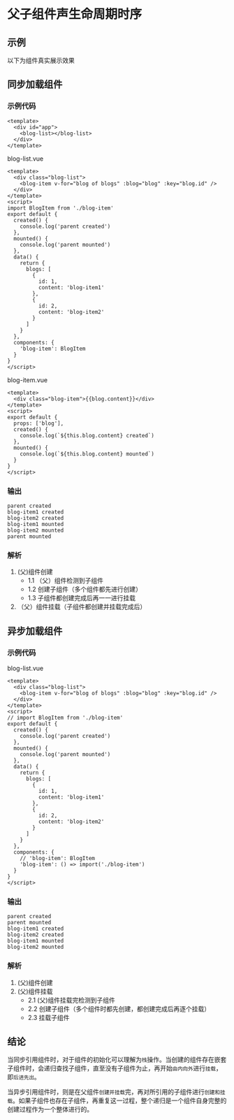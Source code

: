 # 父子组件声生命周期时序

## 示例

以下为组件真实展示效果
<div id="app">
  <lifecycle-blog-list></lifecycle-blog-list>
</div>

## 同步加载组件

### 示例代码

```vue
<template>
  <div id="app">
    <blog-list></blog-list>
  </div>
</template>
```

blog-list.vue
```vue{10,13}
<template>
  <div class="blog-list">
    <blog-item v-for="blog of blogs" :blog="blog" :key="blog.id" />
  </div>
</template>
<script>
import BlogItem from './blog-item'
export default {
  created() {
    console.log('parent created')
  },
  mounted() {
    console.log('parent mounted')
  },
  data() {
    return {
      blogs: [
        {
          id: 1,
          content: 'blog-item1'
        },
        {
          id: 2,
          content: 'blog-item2'
        }
      ]
    }
  },
  components: {
    'blog-item': BlogItem
  }
}
</script>
```

blog-item.vue
```vue{8,11}
<template>
  <div class="blog-item">{{blog.content}}</div>
</template>
<script>
export default {
  props: ['blog'],
  created() {
    console.log(`${this.blog.content} created`)
  },
  mounted() {
    console.log(`${this.blog.content} mounted`)
  }
}
</script>
```

### 输出

```
parent created
blog-item1 created
blog-item2 created
blog-item1 mounted
blog-item2 mounted
parent mounted
```

### 解析

1. (父)组件创建
    - 1.1 （父）组件检测到子组件
    - 1.2 创建子组件（多个组件都先进行创建）
    - 1.3 子组件都创建完成后再一一进行挂载
2. （父）组件挂载（子组件都创建并挂载完成后）

## 异步加载组件

### 示例代码

blog-list.vue
```vue{7,30-31}
<template>
  <div class="blog-list">
    <blog-item v-for="blog of blogs" :blog="blog" :key="blog.id" />
  </div>
</template>
<script>
// import BlogItem from './blog-item'
export default {
  created() {
    console.log('parent created')
  },
  mounted() {
    console.log('parent mounted')
  },
  data() {
    return {
      blogs: [
        {
          id: 1,
          content: 'blog-item1'
        },
        {
          id: 2,
          content: 'blog-item2'
        }
      ]
    }
  },
  components: {
    // 'blog-item': BlogItem
    'blog-item': () => import('./blog-item')
  }
}
</script>
```

### 输出

```
parent created
parent mounted
blog-item1 created
blog-item2 created
blog-item1 mounted
blog-item2 mounted
```

### 解析

1. (父)组件创建
2. (父)组件挂载
    - 2.1 (父)组件挂载完检测到子组件
    - 2.2 创建子组件（多个组件时都先创建，都创建完成后再逐个挂载）
    - 2.3 挂载子组件

## 结论

当同步引用组件时，对于组件的初始化可以理解为`栈`操作。当创建的组件存在嵌套子组件时，会递归查找子组件，直至没有子组件为止，再开始`由内向外`进行`挂载`，即`后进先出`。

当异步引用组件时，则是在父组件`创建并挂载`完，再对所引用的子组件进行`创建和挂载`。如果子组件也存在子组件，再重复这一过程，整个递归是一个组件自身完整的创建过程作为一个整体进行的。
